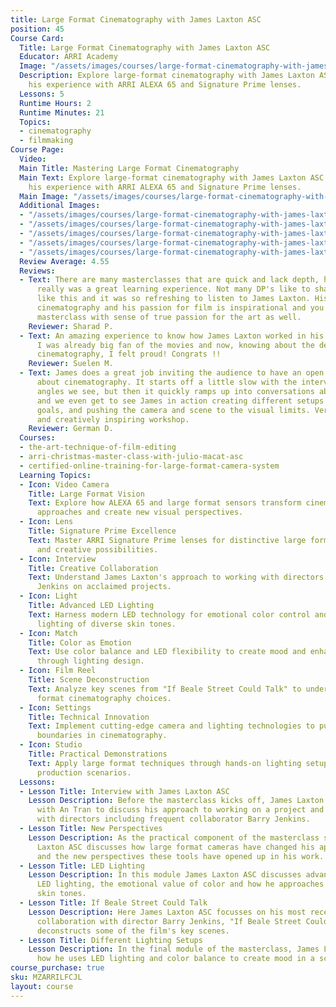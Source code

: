 ```yaml
---
title: Large Format Cinematography with James Laxton ASC
position: 45
Course Card:
  Title: Large Format Cinematography with James Laxton ASC
  Educator: ARRI Academy
  Image: "/assets/images/courses/large-format-cinematography-with-james-laxton-asc/large-format-cinematography-with-james-laxton-asc.jpg"
  Description: Explore large-format cinematography with James Laxton ASC as he shares
    his experience with ARRI ALEXA 65 and Signature Prime lenses.
  Lessons: 5
  Runtime Hours: 2
  Runtime Minutes: 21
  Topics:
  - cinematography
  - filmmaking
Course Page:
  Video: 
  Main Title: Mastering Large Format Cinematography
  Main Text: Explore large-format cinematography with James Laxton ASC as he shares
    his experience with ARRI ALEXA 65 and Signature Prime lenses.
  Main Image: "/assets/images/courses/large-format-cinematography-with-james-laxton-asc/large-format-cinematography-with-james-laxton-asc-1.jpg"
  Additional Images:
  - "/assets/images/courses/large-format-cinematography-with-james-laxton-asc/large-format-cinematography-with-james-laxton-asc-2.jpg"
  - "/assets/images/courses/large-format-cinematography-with-james-laxton-asc/large-format-cinematography-with-james-laxton-asc-3.jpg"
  - "/assets/images/courses/large-format-cinematography-with-james-laxton-asc/large-format-cinematography-with-james-laxton-asc-4.jpg"
  - "/assets/images/courses/large-format-cinematography-with-james-laxton-asc/large-format-cinematography-with-james-laxton-asc-5.jpg"
  - "/assets/images/courses/large-format-cinematography-with-james-laxton-asc/large-format-cinematography-with-james-laxton-asc-6.jpg"
  Review Average: 4.55
  Reviews:
  - Text: There are many masterclasses that are quick and lack depth, however, this
      really was a great learning experience. Not many DP's like to share information
      like this and it was so refreshing to listen to James Laxton. His passion for
      cinematography and his passion for film is inspirational and you finish the
      masterclass with sense of true passion for the art as well.
    Reviewer: Sharad P.
  - Text: An amazing experience to know how James Laxton worked in his two last movies.
      I was already big fan of the movies and now, knowing about the details of his
      cinematography, I felt proud! Congrats !!
    Reviewer: Suelen M.
  - Text: James does a great job inviting the audience to have an open conversation
      about cinematography. It starts off a little slow with the interview and camera
      angles we see, but then it quickly ramps up into conversations about lighting
      and we even get to see James in action creating different setups with more artistic
      goals, and pushing the camera and scene to the visual limits. Very informative
      and creatively inspiring workshop.
    Reviewer: German D.
  Courses:
  - the-art-technique-of-film-editing
  - arri-christmas-master-class-with-julio-macat-asc
  - certified-online-training-for-large-format-camera-system
  Learning Topics:
  - Icon: Video Camera
    Title: Large Format Vision
    Text: Explore how ALEXA 65 and large format sensors transform cinematographic
      approaches and create new visual perspectives.
  - Icon: Lens
    Title: Signature Prime Excellence
    Text: Master ARRI Signature Prime lenses for distinctive large format aesthetics
      and creative possibilities.
  - Icon: Interview
    Title: Creative Collaboration
    Text: Understand James Laxton's approach to working with directors including Barry
      Jenkins on acclaimed projects.
  - Icon: Light
    Title: Advanced LED Lighting
    Text: Harness modern LED technology for emotional color control and sophisticated
      lighting of diverse skin tones.
  - Icon: Match
    Title: Color as Emotion
    Text: Use color balance and LED flexibility to create mood and enhance storytelling
      through lighting design.
  - Icon: Film Reel
    Title: Scene Deconstruction
    Text: Analyze key scenes from "If Beale Street Could Talk" to understand large
      format cinematography choices.
  - Icon: Settings
    Title: Technical Innovation
    Text: Implement cutting-edge camera and lighting technologies to push creative
      boundaries in cinematography.
  - Icon: Studio
    Title: Practical Demonstrations
    Text: Apply large format techniques through hands-on lighting setups and real-world
      production scenarios.
  Lessons:
  - Lesson Title: Interview with James Laxton ASC
    Lesson Description: Before the masterclass kicks off, James Laxton ASC sits down
      with An Tran to discuss his approach to working on a project and his relationship
      with directors including frequent collaborator Barry Jenkins.
  - Lesson Title: New Perspectives
    Lesson Description: As the practical component of the masterclass starts, James
      Laxton ASC discusses how large format cameras have changed his approach to cinematography
      and the new perspectives these tools have opened up in his work.
  - Lesson Title: LED Lighting
    Lesson Description: In this module James Laxton ASC discusses advancements in
      LED lighting, the emotional value of color and how he approaches lighting various
      skin tones.
  - Lesson Title: If Beale Street Could Talk
    Lesson Description: Here James Laxton ASC focusses on his most recent cinematic
      collaboration with director Barry Jenkins, "If Beale Street Could Talk" and
      deconstructs some of the film's key scenes.
  - Lesson Title: Different Lighting Setups
    Lesson Description: In the final module of the masterclass, James Laxton ASC demonstrates
      how he uses LED lighting and color balance to create mood in a scene.
course_purchase: true
sku: MZARRILFCJL
layout: course
---
```



